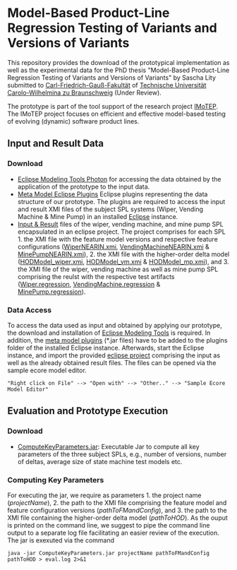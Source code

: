 # Model-Based Product-Line Regression Testing of Variants and Versions of Variants
This repository provides the download of the prototypical implementation as well as the experimental data for the PhD thesis "Model-Based Product-Line Regression Testing of Variants and Versions of Variants" by Sascha Lity submitted to [Carl-Friedrich-Gauß-Fakultät](https://www.tu-braunschweig.de/fk1/index.html) of [Technische Universität Carolo-Wilhelmina zu Braunschweig](https://www.tu-braunschweig.de/) (Under Review).

The prototype is part of the tool support of the research project [IMoTEP](http://www.dfg-spp1593.de/imotep/).
The IMoTEP project focuses on efficient and effective model-based testing of evolving (dynamic) software product lines.

## Input and Result Data
### Download
* [Eclipse Modeling Tools Photon](https://www.eclipse.org/downloads/packages/release/photon/r/eclipse-modeling-tools) for accessing the data obtained by the application of the prototype to the input data.
* [Meta Model Eclipse Plugins](Metamodel_plugins) Eclipse plugins representing the data structure of our prototype. The plugins are required to access the input and result XMI files of the subject SPL systems (Wiper, Vending Machine & Mine Pump) in an installed [Eclipse](https://www.eclipse.org/downloads/packages/release/photon/r/eclipse-modeling-tools) instance.
* [Input & Result](PhD_thesis_data) files of the wiper, vending machine, and mine pump SPL encapsulated in an eclipse project. The project comprises for each SPL 1. the XMI file with the feature model versions and respective feature configurations ([WiperNEARIN.xmi](PhD_thesis_data/Wiper/WiperNEARIN.xmi), [VendingMachineNEARIN.xmi](PhD_thesis_data/VendingMachine/VendingMachineNEARIN.xmi) & [MinePumpNEARIN.xmi](PhD_thesis_data/MinePump/MinePumpNEARIN.xmi)), 2. the XMI file with the higher-order delta model ([HODModel_wiper.xmi](PhD_thesis_data/Wiper/HODModel_wiper.xmi), [HODModel_vm.xmi](PhD_thesis_data/VendingMachine/HODModel_vm.xmi) & [HODModel_mp.xmi](PhD_thesis_data/MinePump/HODModel_mp.xmi)), and 3. the XMI file of the wiper, vending machine as well as mine pump SPL comprising the reulst with the respective test artifacts ([Wiper.regression](PhD_thesis_data/Wiper/Wiper.regression), [VendingMachine.regression](PhD_thesis_data/VendingMachine/VendingMachine.regression) & [MinePump.regression](PhD_thesis_data/MinePump/MinePump.regression)).

### Data Access
To access the data used as input and obtained by applying our prototype, the download and installation of [Eclipse Modeling Tools](https://www.eclipse.org/downloads/packages/release/photon/r/eclipse-modeling-tools) is required. In addition, the [meta model plugins](Metamodel_plugins) (*.jar files) have to be added to the plugins folder of the installed Eclipse instance. Afterwards, start the Eclipse instance, and import the provided [eclipse project](PhD_thesis_data) comprising the input as well as the already obtained result files. The files can be opened via the sample ecore model editor.
```
"Right click on File" --> "Open with" --> "Other.." --> "Sample Ecore Model Editor"
```

<!--* [Prototypical implementation](prototype.jar) of our framework facilitating SPL regression testing.-->
## Evaluation and Prototype Execution
### Download
* [ComputeKeyParameters.jar](Jar/ComputeKeyParameters.jar): Executable Jar to compute all key parameters of the three subject SPLs, e.g., number of versions, number of deltas, average size of state machine test models etc.

### Computing Key Parameters
For executing the jar, we require as parameters 1. the project name (*projectName*), 2. the path to the XMI file comprising the feature model and feature configuration versions (*pathToFMandConfig*), and 3. the path to the XMI file containing the higher-order delta model (*pathToHOD*). As the ouput is printed on the command line, we suggest to pipe the command line output to a separate log file facilitating an easier review of the execution. The jar is exexuted via the command
```
java -jar ComputeKeyParameters.jar projectName pathToFMandConfig pathToHOD > eval.log 2>&1
```

<!--### Prototype Execution
For executing the prototype of our framework, we require as parameters 1. the project name (*projectName*), 2. the path to the XMI file comprising the feature model and feature configuration versions (*pathToFMandConfig*), 3. the path to the XMI file containing the higher-order delta model (*pathToHOD*), and 4. the path to the output folder (*pathToOutput*). As the prototype prints information on the command line, we suggest to pipe the command line output to a separate log file facilitating an easier review of the execution. In addition, the execution of the included test-case generator requires a specific amount of heap memory, where we suggest 10GB if possible. To this end, the prototype is executed via the command
```
java -Xmx10000M -jar prototype.jar projectName pathToFMandConfig pathToHOD pathToOutput > eval.log 2>&1
```
-->
